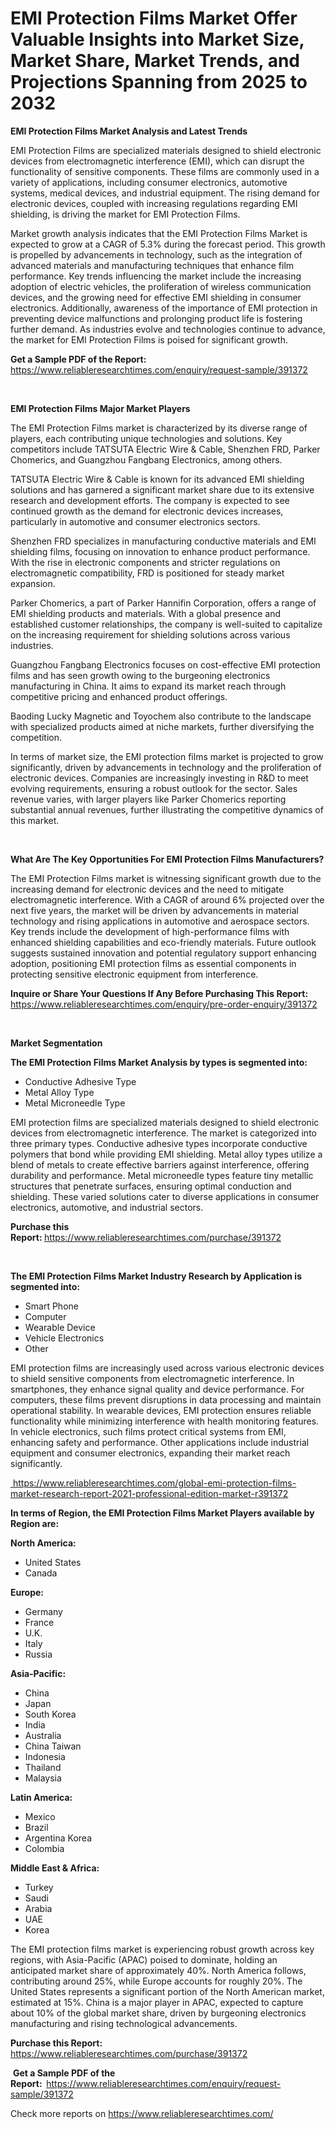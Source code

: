 <p><h1>EMI Protection Films Market Offer Valuable Insights into Market Size, Market Share, Market Trends, and Projections Spanning from 2025 to 2032</h1></p><p><strong>EMI Protection Films Market Analysis and Latest Trends</strong></p>
<p><p>EMI Protection Films are specialized materials designed to shield electronic devices from electromagnetic interference (EMI), which can disrupt the functionality of sensitive components. These films are commonly used in a variety of applications, including consumer electronics, automotive systems, medical devices, and industrial equipment. The rising demand for electronic devices, coupled with increasing regulations regarding EMI shielding, is driving the market for EMI Protection Films.</p><p>Market growth analysis indicates that the EMI Protection Films Market is expected to grow at a CAGR of 5.3% during the forecast period. This growth is propelled by advancements in technology, such as the integration of advanced materials and manufacturing techniques that enhance film performance. Key trends influencing the market include the increasing adoption of electric vehicles, the proliferation of wireless communication devices, and the growing need for effective EMI shielding in consumer electronics. Additionally, awareness of the importance of EMI protection in preventing device malfunctions and prolonging product life is fostering further demand. As industries evolve and technologies continue to advance, the market for EMI Protection Films is poised for significant growth.</p></p>
<p><strong>Get a Sample PDF of the Report:&nbsp;</strong> <a href="https://www.reliableresearchtimes.com/enquiry/request-sample/391372?utm_campaign=1558&utm_medium=2&utm_source=Github&utm_content=ia&utm_term=16012025&utm_id=emi-protection-films">https://www.reliableresearchtimes.com/enquiry/request-sample/391372</a></p>
<p>&nbsp;</p>
<p><strong>EMI Protection Films Major Market Players</strong></p>
<p><p>The EMI Protection Films market is characterized by its diverse range of players, each contributing unique technologies and solutions. Key competitors include TATSUTA Electric Wire & Cable, Shenzhen FRD, Parker Chomerics, and Guangzhou Fangbang Electronics, among others.</p><p>TATSUTA Electric Wire & Cable is known for its advanced EMI shielding solutions and has garnered a significant market share due to its extensive research and development efforts. The company is expected to see continued growth as the demand for electronic devices increases, particularly in automotive and consumer electronics sectors.</p><p>Shenzhen FRD specializes in manufacturing conductive materials and EMI shielding films, focusing on innovation to enhance product performance. With the rise in electronic components and stricter regulations on electromagnetic compatibility, FRD is positioned for steady market expansion.</p><p>Parker Chomerics, a part of Parker Hannifin Corporation, offers a range of EMI shielding products and materials. With a global presence and established customer relationships, the company is well-suited to capitalize on the increasing requirement for shielding solutions across various industries.</p><p>Guangzhou Fangbang Electronics focuses on cost-effective EMI protection films and has seen growth owing to the burgeoning electronics manufacturing in China. It aims to expand its market reach through competitive pricing and enhanced product offerings.</p><p>Baoding Lucky Magnetic and Toyochem also contribute to the landscape with specialized products aimed at niche markets, further diversifying the competition. </p><p>In terms of market size, the EMI protection films market is projected to grow significantly, driven by advancements in technology and the proliferation of electronic devices. Companies are increasingly investing in R&D to meet evolving requirements, ensuring a robust outlook for the sector. Sales revenue varies, with larger players like Parker Chomerics reporting substantial annual revenues, further illustrating the competitive dynamics of this market.</p></p>
<p>&nbsp;</p>
<p><strong>What Are The Key Opportunities For EMI Protection Films Manufacturers?</strong></p>
<p><p>The EMI Protection Films market is witnessing significant growth due to the increasing demand for electronic devices and the need to mitigate electromagnetic interference. With a CAGR of around 6% projected over the next five years, the market will be driven by advancements in material technology and rising applications in automotive and aerospace sectors. Key trends include the development of high-performance films with enhanced shielding capabilities and eco-friendly materials. Future outlook suggests sustained innovation and potential regulatory support enhancing adoption, positioning EMI protection films as essential components in protecting sensitive electronic equipment from interference.</p></p>
<p><strong>Inquire or Share Your Questions If Any Before Purchasing This Report:</strong> <a href="https://www.reliableresearchtimes.com/enquiry/pre-order-enquiry/391372?utm_campaign=1558&utm_medium=2&utm_source=Github&utm_content=ia&utm_term=16012025&utm_id=emi-protection-films">https://www.reliableresearchtimes.com/enquiry/pre-order-enquiry/391372</a></p>
<p>&nbsp;</p>
<p><strong>Market Segmentation</strong></p>
<p><strong>The EMI Protection Films Market Analysis by types is segmented into:</strong></p>
<p><ul><li>Conductive Adhesive Type</li><li>Metal Alloy Type</li><li>Metal Microneedle Type</li></ul></p>
<p><p>EMI protection films are specialized materials designed to shield electronic devices from electromagnetic interference. The market is categorized into three primary types. Conductive adhesive types incorporate conductive polymers that bond while providing EMI shielding. Metal alloy types utilize a blend of metals to create effective barriers against interference, offering durability and performance. Metal microneedle types feature tiny metallic structures that penetrate surfaces, ensuring optimal conduction and shielding. These varied solutions cater to diverse applications in consumer electronics, automotive, and industrial sectors.</p></p>
<p><strong>Purchase this Report:&nbsp;</strong><a href="https://www.reliableresearchtimes.com/purchase/391372?utm_campaign=1558&utm_medium=2&utm_source=Github&utm_content=ia&utm_term=16012025&utm_id=emi-protection-films">https://www.reliableresearchtimes.com/purchase/391372</a></p>
<p>&nbsp;</p>
<p><strong>The EMI Protection Films Market Industry Research by Application is segmented into:</strong></p>
<p><ul><li>Smart Phone</li><li>Computer</li><li>Wearable Device</li><li>Vehicle Electronics</li><li>Other</li></ul></p>
<p><p>EMI protection films are increasingly used across various electronic devices to shield sensitive components from electromagnetic interference. In smartphones, they enhance signal quality and device performance. For computers, these films prevent disruptions in data processing and maintain operational stability. In wearable devices, EMI protection ensures reliable functionality while minimizing interference with health monitoring features. In vehicle electronics, such films protect critical systems from EMI, enhancing safety and performance. Other applications include industrial equipment and consumer electronics, expanding their market reach significantly.</p></p>
<p><a href="https://www.reliableresearchtimes.com/global-emi-protection-films-market-research-report-2021-professional-edition-market-r391372?utm_campaign=1558&utm_medium=2&utm_source=Github&utm_content=ia&utm_term=16012025&utm_id=emi-protection-films">&nbsp;https://www.reliableresearchtimes.com/global-emi-protection-films-market-research-report-2021-professional-edition-market-r391372</a></p>
<p><strong>In terms of Region, the EMI Protection Films Market Players available by Region are:</strong></p>
<p>
    <p> <strong> North America: </strong>
        <ul>
            <li>United States</li>
            <li>Canada</li>
        </ul>
        </p> 
    <p> <strong> Europe: </strong>
        <ul>
            <li>Germany</li>
            <li>France</li>
            <li>U.K.</li>
            <li>Italy</li>
            <li>Russia</li>
        </ul>
        </p> 
    <p> <strong> Asia-Pacific: </strong>
        <ul>
            <li>China</li>
            <li>Japan</li>
            <li>South Korea</li>
            <li>India</li>
            <li>Australia</li>
            <li>China Taiwan</li>
            <li>Indonesia</li>
            <li>Thailand</li>
            <li>Malaysia</li>
        </ul>
        </p> 
    <p> <strong> Latin America: </strong>
        <ul>
            <li>Mexico</li>
            <li>Brazil</li>
            <li>Argentina Korea</li>
            <li>Colombia</li>
        </ul>
        </p> 
    <p> <strong> Middle East & Africa: </strong>
        <ul>
            <li>Turkey</li>
            <li>Saudi</li>
            <li>Arabia</li>
            <li>UAE</li>
            <li>Korea</li>
        </ul>
    </p>
    </p>
<p><p>The EMI protection films market is experiencing robust growth across key regions, with Asia-Pacific (APAC) poised to dominate, holding an anticipated market share of approximately 40%. North America follows, contributing around 25%, while Europe accounts for roughly 20%. The United States represents a significant portion of the North American market, estimated at 15%. China is a major player in APAC, expected to capture about 10% of the global market share, driven by burgeoning electronics manufacturing and rising technological advancements.</p></p>
<p><strong>Purchase this Report: </strong><a href="https://www.reliableresearchtimes.com/purchase/391372?utm_campaign=1558&utm_medium=2&utm_source=Github&utm_content=ia&utm_term=16012025&utm_id=emi-protection-films">https://www.reliableresearchtimes.com/purchase/391372</a></p>
<p>&nbsp;<strong>Get a Sample PDF of the Report:&nbsp;&nbsp;</strong><a href="https://www.reliableresearchtimes.com/enquiry/request-sample/391372?utm_campaign=1558&utm_medium=2&utm_source=Github&utm_content=ia&utm_term=16012025&utm_id=emi-protection-films">https://www.reliableresearchtimes.com/enquiry/request-sample/391372</a></p>
<p><strong></strong></p>
<p>Check more reports on <a href="https://www.reliableresearchtimes.com/?utm_campaign=1558&utm_medium=2&utm_source=Github&utm_content=ia&utm_term=16012025&utm_id=emi-protection-films">https://www.reliableresearchtimes.com/</a></p>
